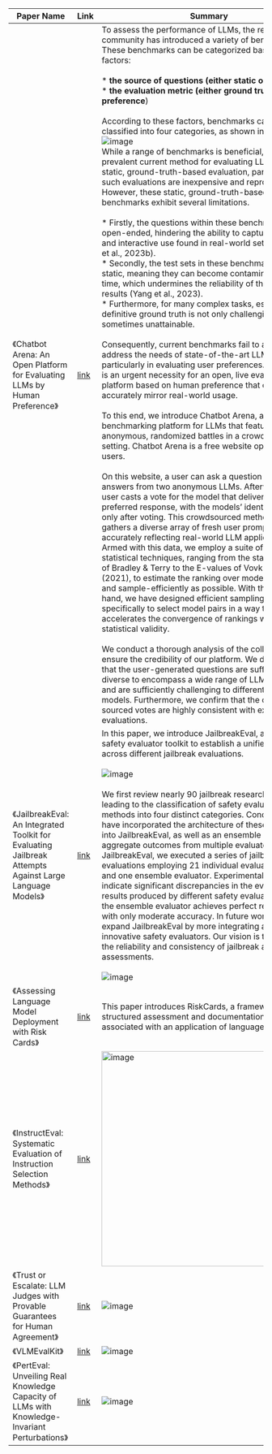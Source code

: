 | Paper Name                                                       | Link                                     | Summary |
|------------------------------------------------------------------|------------------------------------------|----------|
| 《Chatbot Arena: An Open Platform for Evaluating LLMs by Human Preference》 | [link](https://arxiv.org/abs/2403.04132) | To assess the performance of LLMs, the research community has introduced a variety of benchmarks. These benchmarks can be categorized based on two factors:<br><br>* **the source of questions (either static or live)** <br>* **the evaluation metric (either ground truth or human preference**) <br><br>According to these factors, benchmarks can be classified into four categories, as shown in below,<br> ![image](https://github.com/user-attachments/assets/83f57d1d-834f-4d14-a757-4c68ed46b71b) <br>While a range of benchmarks is beneficial, the most prevalent current method for evaluating LLMs remains a static, ground-truth-based evaluation, partly because such evaluations are inexpensive and reproducible. <br>However, these static, ground-truth-based benchmarks exhibit several limitations. <br><br>* Firstly, the questions within these benchmarks are not open-ended, hindering the ability to capture the flexible and interactive use found in real-world settings (Zheng et al., 2023b). <br>* Secondly, the test sets in these benchmarks are static, meaning they can become contaminated over time, which undermines the reliability of the evaluation results (Yang et al., 2023). <br>* Furthermore, for many complex tasks, establishing a definitive ground truth is not only challenging but sometimes unattainable. <br><br>Consequently, current benchmarks fail to adequately address the needs of state-of-the-art LLMs, particularly in evaluating user preferences. Thus, there is an urgent necessity for an open, live evaluation platform based on human preference that can more accurately mirror real-world usage. <br><br>To this end, we introduce Chatbot Arena, a benchmarking platform for LLMs that features anonymous, randomized battles in a crowdsourced setting. Chatbot Arena is a free website open to all users. <br><br>On this website, a user can ask a question and get answers from two anonymous LLMs. Afterward, the user casts a vote for the model that delivers the preferred response, with the models’ identities revealed only after voting. This crowdsourced method effectively gathers a diverse array of fresh user prompts, accurately reflecting real-world LLM applications. Armed with this data, we employ a suite of powerful statistical techniques, ranging from the statistical model of Bradley & Terry to the E-values of Vovk & Wang (2021), to estimate the ranking over models as reliably and sample-efficiently as possible. With these tools in hand, we have designed efficient sampling algorithms specifically to select model pairs in a way that accelerates the convergence of rankings while retaining statistical validity. <br><br>We conduct a thorough analysis of the collected data to ensure the credibility of our platform. We demonstrate that the user-generated questions are sufficiently diverse to encompass a wide range of LLM use cases and are sufficiently challenging to differentiate between models. Furthermore, we confirm that the crowd-sourced votes are highly consistent with expert evaluations.| 
| 《JailbreakEval: An Integrated Toolkit for Evaluating Jailbreak Attempts Against Large Language Models》 | [link](https://arxiv.org/abs/2406.09321) | In this paper, we introduce JailbreakEval, an integrated safety evaluator toolkit to establish a unified framework across different jailbreak evaluations. <br><br> ![image](https://github.com/user-attachments/assets/632825d5-f1cf-4dcf-b368-606c55737a0c) <br><br> We first review nearly 90 jailbreak research papers, leading to the classification of safety evaluation methods into four distinct categories. Concurrently, we have incorporated the architecture of these evaluators into JailbreakEval, as well as an ensemble mode to aggregate outcomes from multiple evaluators. Utilizing JailbreakEval, we executed a series of jailbreak evaluations employing 21 individual evaluator instances and one ensemble evaluator. Experimental results indicate significant discrepancies in the evaluation results produced by different safety evaluators. Notably, the ensemble evaluator achieves perfect recall, albeit with only moderate accuracy. In future work, we will expand JailbreakEval by more integrating and crafting innovative safety evaluators. Our vision is to enhance the reliability and consistency of jailbreak attack assessments. <br><br> ![image](https://github.com/user-attachments/assets/c021f58f-43cb-44c2-909f-0f630611f3fd) |
| 《Assessing Language Model Deployment with Risk Cards》 | [link](https://arxiv.org/pdf/2303.18190) | This paper introduces RiskCards, a framework for structured assessment and documentation of risks associated with an application of language models. |
| 《InstructEval: Systematic Evaluation of Instruction Selection Methods》| [link](https://arxiv.org/pdf/2307.00259) | <img width="424" alt="image" src="https://github.com/user-attachments/assets/e281a708-b5e9-403e-91ee-3e358d3de821" /> | 
| 《Trust or Escalate: LLM Judges with Provable Guarantees for Human Agreement》| [link](https://arxiv.org/abs/2407.18370) | ![image](https://github.com/user-attachments/assets/b0b51ecb-11cc-4ae0-b272-a49542f33684) | 
| 《VLMEvalKit》| [link](https://mp.weixin.qq.com/s/8fsn3SZhYYpYRDUkCDuIPg) | ![image](https://github.com/user-attachments/assets/69bad22e-1728-4886-8d51-70255cc2e65b) | 
| 《PertEval: Unveiling Real Knowledge Capacity of LLMs with Knowledge-Invariant Perturbations》| [link](https://arxiv.org/abs/2405.19740) | ![image](https://github.com/user-attachments/assets/a0877267-0931-448e-9616-867a74fbe57a) |


